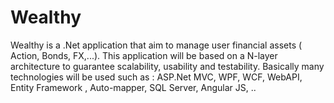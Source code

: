 # Wealthy
Wealthy is a .Net application that aim to manage user financial assets ( Action, Bonds, FX,...). 
This application will be based on a N-layer architecture to guarantee scalability, usability and testability.
Basically many technologies will be used such as  : ASP.Net MVC, WPF, WCF, WebAPI, Entity Framework
, Auto-mapper, SQL Server, Angular JS, ..
